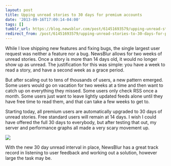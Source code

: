 ```yaml
---
layout: post
title: Upping unread stories to 30 days for premium accounts
date: '2013-09-16T17:09:14-04:00'
tags: []
tumblr_url: https://blog.newsblur.com/post/61451693579/upping-unread-stories-to-30-days-for-premium
redirect_from: /post/61451693579/upping-unread-stories-to-30-days-for-premium
---
```

While I love shipping new features and fixing bugs, the single largest user request was neither a feature nor a bug. NewsBlur allows for two weeks of unread stories. Once a story is more than 14 days old, it would no longer show up as unread. The justification for this was simple: you have a week to read a story, and have a second week as a grace period.

But after scaling out to tens of thousands of users, a new pattern emerged. Some users would go on vacation for two weeks at a time and then want to catch up on everything they missed. Some users only check RSS once a month. Some users just want to leave lightly updated feeds alone until they have free time to read them, and that can take a few weeks to get to.

Starting today, all premium users are automatically upgraded to 30 days of unread stories. Free standard users will remain at 14 days. I wish I could have offered the full 30 days to everybody, but after testing that out, my server and performance graphs all made a very scary movement up.

![](http://static.newsblur.com.s3.amazonaws.com/blog/30d_mongodb_page_faults-day.png)

With the new 30 day unread interval in place, NewsBlur has a great track record in listening to user feedback and working out a solution, however large the task may be.

